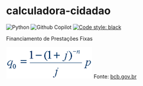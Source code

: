 # calculadora-cidadao

![Python](https://img.shields.io/badge/Python-FFD43B?style=flat&logo=python&logoColor=blue) ![Github Copilot](https://img.shields.io/badge/Copilot-000000?style=flat&logo=githubcopilot&logoColor=white) [![Code style: black](https://img.shields.io/badge/code%20style-black-000000.svg)](https://github.com/psf/black)


Financiamento de Prestações Fixas

![Calculo - q0 = (((1 - (1 + j) ** -n)) / j) * p](img/image_calc_met_financiamento.png)
Fonte: [bcb.gov.br](https://www3.bcb.gov.br/CALCIDADAO/publico/exibirMetodologiaFinanciamentoPrestacoesFixas.do?method=exibirMetodologiaFinanciamentoPrestacoesFixas)
